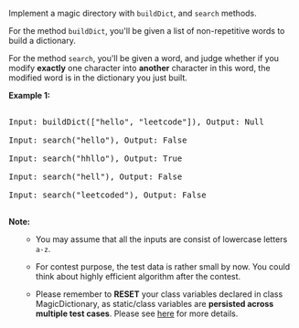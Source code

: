 

Implement a magic directory with `buildDict`, and `search` methods.



For the method `buildDict`, you'll be given a list of non-repetitive words to build a dictionary.



For the method `search`, you'll be given a word, and judge whether if you modify **exactly** one character into **another** character in this word, the modified word is in the dictionary you just built.


**Example 1:**<br />
<pre>
Input: buildDict(["hello", "leetcode"]), Output: Null
Input: search("hello"), Output: False
Input: search("hhllo"), Output: True
Input: search("hell"), Output: False
Input: search("leetcoded"), Output: False
</pre>


**Note:**<br>
<ol>
- You may assume that all the inputs are consist of lowercase letters `a-z`.
- For contest purpose, the test data is rather small by now. You could think about highly efficient algorithm after the contest.
- Please remember to **RESET** your class variables declared in class MagicDictionary, as static/class variables are **persisted across multiple test cases**. Please see [here](https://leetcode.com/faq/#different-output) for more details.
</ol>

